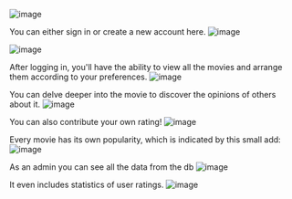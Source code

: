 ![image](https://github.com/vladradu21/2023-Cinema/assets/117584846/532149de-d3cf-40a7-907c-2a3cd560a408)

You can either sign in or create a new account here.
![image](https://github.com/vladradu21/2023-Cinema/assets/117584846/7b527b60-a7b3-401e-9a02-3bf28fa35134)

![image](https://github.com/vladradu21/2023-Cinema/assets/117584846/ed76ded5-afb0-4d69-ac3d-5d95058a6ddf)

After logging in, you'll have the ability to view all the movies and arrange them according to your preferences.
![image](https://github.com/vladradu21/2023-Cinema/assets/117584846/ae30c4bd-0857-4e6a-9f07-9022408900c6)

You can delve deeper into the movie to discover the opinions of others about it.
![image](https://github.com/vladradu21/2023-Cinema/assets/117584846/a6de4588-6e83-4f02-983e-d3314c556e24)

You can also contribute your own rating!
![image](https://github.com/vladradu21/2023-Cinema/assets/117584846/5d2c1d77-8b5f-47db-a02c-32354600de79)

Every movie has its own popularity, which is indicated by this small add:
![image](https://github.com/vladradu21/2023-Cinema/assets/117584846/adb5423c-9b8c-4256-8516-af8878db46cb)

As an admin you can see all the data from the db
![image](https://github.com/vladradu21/2023-Cinema/assets/117584846/934a1dea-fa9c-476a-92a1-a1922a35ceca)

It even includes statistics of user ratings.
![image](https://github.com/vladradu21/2023-Cinema/assets/117584846/8c4b5136-b446-4a96-ace3-1242d1b03e93)
